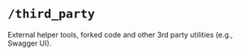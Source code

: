 
# `/third_party`

External helper tools, forked code and other 3rd party utilities (e.g., Swagger UI).
